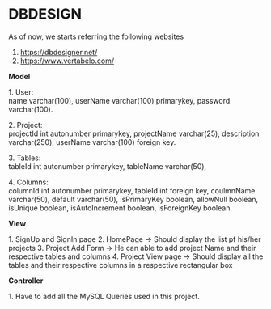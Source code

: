# DBDESIGN
As of now, we starts referring the following websites
1. https://dbdesigner.net/
2. https://www.vertabelo.com/


<p>
<b>Model</b>
</p>
<p>
1. User:<br>
   name varchar(100),
   userName varchar(100) primarykey,
   password varchar(100).
   
</p>
<p>
2. Project:<br>
   projectId int autonumber primarykey,
   projectName varchar(25),
   description varchar(250),
   userName varchar(100) foreign key.
</p>
<p>
3. Tables: <br>
   tableId int autonumber primarykey,
   tableName varchar(50),
</p>
<p>
4. Columns: <br>
   columnId int autonumber primarykey,
   tableId int foreign key,
   coulmnName varchar(50),
   default varchar(50),
   isPrimaryKey boolean,
   allowNull boolean,
   isUnique boolean,
   isAutoIncrement boolean,
   isForeignKey boolean.
</p>

<p>
<b>View</b>
<p>
1. SignUp and SignIn page
2. HomePage -> Should display the list pf his/her projects
3. Project Add Form -> He can able to add project Name and their respective tables and columns
4. Project View page -> Should display all the tables and their respective columns in a respective rectangular box
</p>

<p>
<b> Controller </b>
</p>
<p>
1. Have to add all the MySQL Queries used in this project.
</p>
